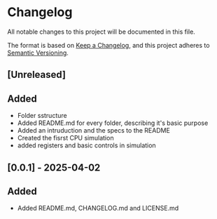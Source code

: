 # Changelog

All notable changes to this project will be documented in this file.

The format is based on [Keep a Changelog](https://keepachangelog.com/en/1.1.0/),
and this project adheres to [Semantic Versioning](https://semver.org/spec/v2.0.0.html).

## [Unreleased]

## Added

- Folder sstructure
- Added README.md for every folder, describing it's basic purpose
- Added an intruduction and the specs to the README
- Created the fisrst CPU simulation
- added registers and basic controls in simulation

## [0.0.1] - 2025-04-02

## Added

- Added README.md, CHANGELOG.md and LICENSE.md
